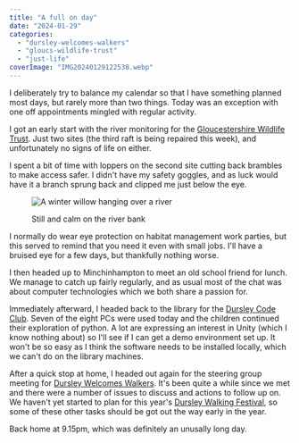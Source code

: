 ```yaml
---
title: "A full on day"
date: "2024-01-29"
categories: 
  - "dursley-welcomes-walkers"
  - "gloucs-wildlife-trust"
  - "just-life"
coverImage: "IMG20240129122538.webp"
---
```


I deliberately try to balance my calendar so that I have something planned most days, but rarely more than two things. Today was an exception with one off appointments mingled with regular activity.

I got an early start with the river monitoring for the [Gloucestershire Wildlife Trust](https://www.gloucestershirewildlifetrust.co.uk/volunteer). Just two sites (the third raft is being repaired this week), and unfortunately no signs of life on either.

I spent a bit of time with loppers on the second site cutting back brambles to make access safer. I didn't have my safety goggles, and as luck would have it a branch sprung back and clipped me just below the eye.

<figure>

![A winter willow hanging over a river](images/IMG20240129094911-1024x768.webp)

<figcaption>

Still and calm on the river bank

</figcaption>

</figure>

I normally do wear eye protection on habitat management work parties, but this served to remind that you need it even with small jobs. I'll have a bruised eye for a few days, but thankfully nothing worse.

I then headed up to Minchinhampton to meet an old school friend for lunch. We manage to catch up fairly regularly, and as usual most of the chat was about computer technologies which we both share a passion for.

Immediately afterward, I headed back to the library for the [Dursley Code Club](https://www.facebook.com/dursleycodeclub). Seven of the eight PCs were used today and the children continued their exploration of python. A lot are expressing an interest in Unity (which I know nothing about) so I'll see if I can get a demo environment set up. It won't be so easy as I think the software needs to be installed locally, which we can't do on the library machines.

After a quick stop at home, I headed out again for the steering group meeting for [Dursley Welcomes Walkers](https://dursleywelcomeswalkers.org.uk/). It's been quite a while since we met and there were a number of issues to discuss and actions to follow up on. We haven't yet started to plan for this year's [Dursley Walking Festival](https://festival.dursleywelcomeswalkers.org.uk/), so some of these other tasks should be got out the way early in the year.

Back home at 9.15pm, which was definitely an unusally long day.
